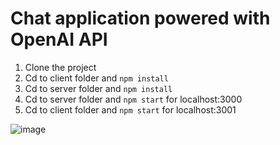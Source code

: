 # Chat application powered with OpenAI API

1. Clone the project
2. Cd to client folder and `npm install`
3. Cd to server folder and  `npm install`
4. Cd to server folder and  `npm start` for localhost:3000
5. Cd to client folder and `npm start` for localhost:3001

![image](https://github.com/Cassianky/chatgpt/assets/77654564/68ecfe46-3e2b-48ca-9b09-671901a1a27c)
